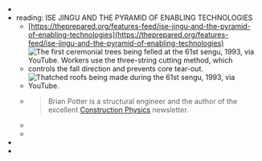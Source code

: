 - 
- reading: ISE JINGU AND THE PYRAMID OF ENABLING TECHNOLOGIES
    - [https://theprepared.org/features-feed/ise-jingu-and-the-pyramid-of-enabling-technologies](https://theprepared.org/features-feed/ise-jingu-and-the-pyramid-of-enabling-technologies)
    - ![The first ceremonial trees being felled at the 61st sengu, 1993, via YouTube. Workers use the three-string cutting method, which controls the fall direction and prevents core tear-out.](https://images.squarespace-cdn.com/content/v1/594027566b8f5b6f0abad495/1625016540125-VOWYNUZ6C5NPXH5WQLC0/5eyxnu.gif?format=750w)
    - ![Thatched roofs being made during the 61st sengu, 1993, via YouTube.](https://images.squarespace-cdn.com/content/v1/594027566b8f5b6f0abad495/1624993763000-AF90EB2C9GT0MRDUZKYG/5expps.gif?format=750w)
    - > Brian Potter is a structural engineer and the author of the excellent [Construction Physics](https://constructionphysics.substack.com/) newsletter.
    - 
    - 
- 
- 
